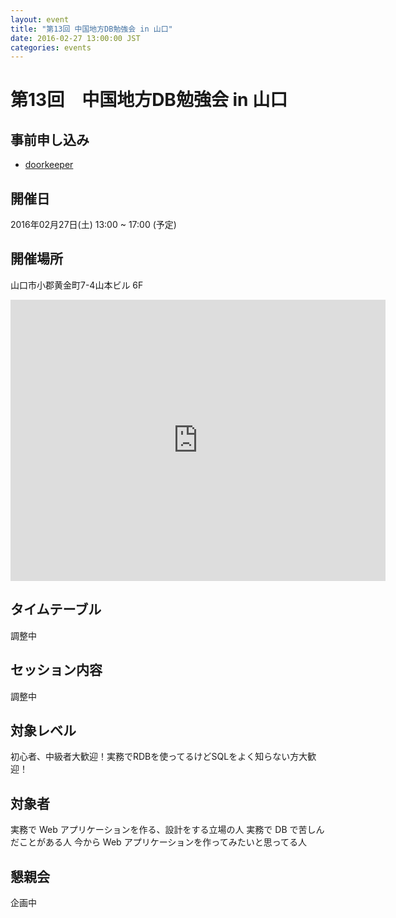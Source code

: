 ```yaml
---
layout: event
title: "第13回 中国地方DB勉強会 in 山口"
date: 2016-02-27 13:00:00 JST
categories: events
---
```


# 第13回　中国地方DB勉強会 in 山口

## 事前申し込み

* [doorkeeper](https://dbstudychugoku.doorkeeper.jp/events/31803)

## 開催日
2016年02月27日(土) 13:00 ~ 17:00 (予定)

## 開催場所　
山口市小郡黄金町7-4山本ビル 6F 

<iframe src="https://www.google.com/maps/embed?pb=!1m18!1m12!1m3!1d3304.1327354501022!2d131.39467206443797!3d34.09173992309661!2m3!1f0!2f0!3f0!3m2!1i1024!2i768!4f13.1!3m3!1m2!1s0x354484de11c50cb5%3A0xd21570079cfe3069!2z44CSNzU0LTAwMjEg5bGx5Y-j55yM5bGx5Y-j5biC5bCP6YOh6buE6YeR55S677yX4oiS77yUIOWxseacrOODk-ODqw!5e0!3m2!1sja!2sjp!4v1449298462542" width="600" height="450" frameborder="0" style="border:0" allowfullscreen></iframe>


## タイムテーブル


調整中

## セッション内容

調整中

## 対象レベル

初心者、中級者大歓迎！実務でRDBを使ってるけどSQLをよく知らない方大歓迎！

## 対象者

実務で Web アプリケーションを作る、設計をする立場の人
実務で DB で苦しんだことがある人
今から Web アプリケーションを作ってみたいと思ってる人


## 懇親会

企画中
